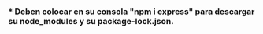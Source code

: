 ### * Deben colocar en su consola "npm i express" para descargar su node_modules y su package-lock.json.